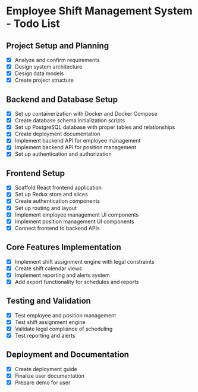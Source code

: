 # Employee Shift Management System - Todo List

## Project Setup and Planning
- [x] Analyze and confirm requirements
- [x] Design system architecture
- [x] Design data models
- [x] Create project structure

## Backend and Database Setup
- [x] Set up containerization with Docker and Docker Compose
- [x] Create database schema initialization scripts
- [x] Set up PostgreSQL database with proper tables and relationships
- [x] Create deployment documentation
- [x] Implement backend API for employee management
- [x] Implement backend API for position management
- [x] Set up authentication and authorization

## Frontend Setup
- [x] Scaffold React frontend application
- [x] Set up Redux store and slices
- [x] Create authentication components
- [x] Set up routing and layout
- [x] Implement employee management UI components
- [x] Implement position management UI components
- [x] Connect frontend to backend APIs

## Core Features Implementation
- [x] Implement shift assignment engine with legal constraints
- [x] Create shift calendar views
- [x] Implement reporting and alerts system
- [x] Add export functionality for schedules and reports

## Testing and Validation
- [x] Test employee and position management
- [x] Test shift assignment engine
- [x] Validate legal compliance of scheduling
- [x] Test reporting and alerts

## Deployment and Documentation
- [x] Create deployment guide
- [x] Finalize user documentation
- [x] Prepare demo for user
